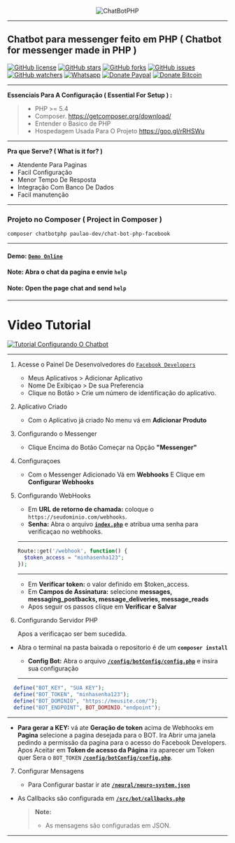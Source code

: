 
<p align="center"> <img src="http://i.imgur.com/ZksRYTl.png" alt="ChatBotPHP"/> </p>

----------

## Chatbot para messenger feito em PHP ( Chatbot for messenger made in PHP )
[![GitHub license](https://img.shields.io/badge/license-MIT-blue.svg)](https://raw.githubusercontent.com/PaulaoDev/ChatBot-PHP-Facebook/master/LICENSE)
[![GitHub stars](https://img.shields.io/github/stars/PaulaoDev/ChatBot-PHP-Facebook.svg)](https://github.com/PaulaoDev/ChatBot-PHP-Facebook/stargazers)
[![GitHub forks](https://img.shields.io/github/forks/PaulaoDev/ChatBot-PHP-Facebook.svg)](https://github.com/PaulaoDev/ChatBot-PHP-Facebook/fork)
[![GitHub issues](https://img.shields.io/github/issues/PaulaoDev/ChatBot-PHP-Facebook.svg)](https://github.com/PaulaoDev/ChatBot-PHP-Facebook/issues)
[![GitHub watchers](https://img.shields.io/github/watchers/badges/shields.svg?style=social&label=Watch)](https://github.com/PaulaoDev/ChatBot-PHP-Facebook/subscription)
[![Whatsapp](https://img.shields.io/badge/Whatsapp-On-green.svg)](https://bit.ly/whatsappdopaulo)
[![Donate Paypal](https://img.shields.io/badge/Donate-PayPal-green.svg)](https://goo.gl/ujU2QU)
[![Donate Bitcoin](https://img.shields.io/badge/Donate-Bitcoin-yellow.svg)](https://blockchain.info/address/37RWdwgsXK94pANXm9fHv722k4zQmtmCpH)

----------


 **Essenciais Para A Configuração ( Essential For Setup ) :** 
  > - PHP >= 5.4
  > - Composer. https://getcomposer.org/download/
  > - Entender o Basico de PHP 
  > - Hospedagem Usada Para O Projeto https://goo.gl/rRHSWu

---------

   **Pra que Serve? ( What is it for? )** 
   - Atendente Para Paginas
   - Facil Configuração
   - Menor Tempo De Resposta
   - Integração Com Banco De Dados
   - Facil manutenção

----------

   ### Projeto no Composer ( Project in Composer )
   `composer chatbotphp paulao-dev/chat-bot-php-facebook`

----------

#### **Demo:** [`Demo Online`](https://www.facebook.com/PDeveloperchatbots/)
#### **Note:** Abra o chat da pagina e envie **`help`**
#### **Note:** Open the page chat and send **`help`**
    

----------


# Video Tutorial


[![Tutorial Configurando O Chatbot](https://i.imgur.com/APHcJIE.jpg)](https://www.youtube.com/watch?v=_HQfTZLV1lA)


----------

 1. Acesse o Painel De Desenvolvedores do [`Facebook Developers`](https://developers.facebook.com)

 
	 * Meus Aplicativos > Adicionar Aplicativo
	 * Nome De Exibiçao > De sua Preferencia
	 * Clique no Botão > Crie um número de identificação do aplicativo.
	
 2. Aplicativo Criado

	* Com o Aplicativo já criado  No menu vá em  **Adicionar Produto**
	

 3. Configurando o Messenger

	* Clique Encima do Botão Começar na Opção **"Messenger"**

 4. Configuraçoes

	* Com o Messenger Adicionado Vá em **Webhooks** E Clique em **Configurar Webhooks**

 5. Configurando WebHooks


	* Em **URL de retorno de chamada:** coloque o `https://seudominio.com/webhooks`.
	* **Senha:** Abra o arquivo **[`index.php`](https://github.com/PaulaoDev/ChatBot-PHP-Facebook/blob/master/index.php)** e atribua uma senha para verificaçao no webhooks.
	      
    
    ---------
    
    
	```php
	Route::get('/webhook', function() {
      $token_access = "minhasenha123";
    });
   	```
   	      
    
    ---------
    
    
	* Em **Verificar token:** o valor definido em $token_access.
	* Em **Campos de Assinatura:** selecione **messages, messaging_postbacks, message_deliveries, message_reads**
	* Apos seguir os passos clique em **Verificar e Salvar**
	
	
 6. Configurando Servidor PHP

	Apos a verificaçao ser bem sucedida.
	
  - Abra o terminal na pasta baixada o repositorio é de um **`composer install`**
	* **Config Bot:** Abra o arquivo **[`/config/botConfig/config.php`](https://github.com/PaulaoDev/ChatBot-PHP-Facebook/blob/master/config/botConfig/config.php)** e insira sua configuração
      
    
    ---------
    
    
  ```php
    define("BOT_KEY", "SUA KEY");
	define("BOT_TOKEN", "minhasenha123");
	define("BOT_DOMINIO", "https://meusite.com/");
	define("BOT_ENDPOINT", BOT_DOMINIO."endpoint");
   ```
   
    
   ----------
    
    
 * **Para gerar a KEY:** vá ate **Geração de token** acima de Webhooks em **Pagina** selecione a pagina desejada para o BOT. Ira Abrir uma janela pedindo a permissão da pagina para o acesso do Facebook Developers. Apos Aceitar em **Token de acesso da Página** ira aparecer um Token quer Sera o `BOT_TOKEN` **[`/config/botConfig/config.php`](https://github.com/PaulaoDev/ChatBot-PHP-Facebook/blob/master/config/botConfig/config.php)**.


 7. Configurar Mensagens

	- Para Configurar bastar ir ate **[`/neural/neuro-system.json`](https://github.com/PaulaoDev/ChatBot-PHP-Facebook/blob/master/neural/neuro-system.json)** 
  - As Callbacks são configurada em **[`/src/bot/callbacks.php`](https://github.com/PaulaoDev/ChatBot-PHP-Facebook/blob/master/src/bot/callbacks.php)**
  
	> **Note:**
	> - As mensagens são configuradas em JSON.

___________

